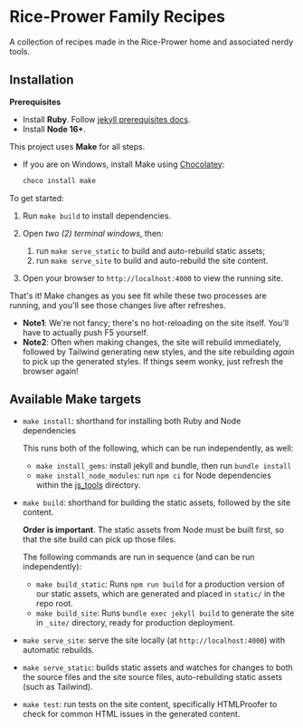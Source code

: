 # Rice-Prower Family Recipes

A collection of recipes made in the Rice-Prower home and associated nerdy tools.

## Installation

**Prerequisites**

- Install **Ruby**. Follow [jekyll prerequisites docs](https://jekyllrb.com/docs/installation/).
- Install **Node 16+**.

This project uses **Make** for all steps.

- If you are on Windows, install Make using [Chocolatey](https://chocolatey.org/):

  ```powershell
  choco install make
  ```

To get started:

1. Run `make build` to install dependencies.
2. Open *two (2) terminal windows*, then:

   1. run `make serve_static` to build and auto-rebuild static assets;
   2. run `make serve_site` to build and auto-rebuild the site content.

3. Open your browser to `http://localhost:4000` to view the running site.

That's it! Make changes as you see fit while these two processes are running, and you'll see those changes live after refreshes.

- **Note1**: We're not fancy; there's no hot-reloading on the site itself. You'll have to actually push F5 yourself.
- **Note2**: Often when making changes, the site will rebuild immediately, followed by Tailwind generating new styles, and the site rebuilding *again* to pick up the generated styles. If things seem wonky, just refresh the browser again!

## Available Make targets

- `make install`: shorthand for installing both Ruby and Node dependencies

  This runs both of the following, which can be run independently, as well:

  - `make install_gems`: install jekyll and bundle, then run `bundle install`
  - `make install_node_modules`: run `npm ci` for Node dependencies within the [js_tools](js_tools/) directory.

- `make build`: shorthand for building the static assets, followed by the site content.

  **Order is important**. The static assets from Node must be built first, so that the site build can pick up those files.

  The following commands are run in sequence (and can be run independently):

  - `make build_static`: Runs `npm run build` for a production version of our static assets, which are generated and placed in `static/` in the repo root.
  - `make build_site`: Runs `bundle exec jekyll build` to generate the site in `_site/` directory, ready for production deployment.

- `make serve_site`: serve the site locally (at `http://localhost:4000`) with automatic rebuilds.
- `make serve_static`: builds static assets and watches for changes to both the source files and the site source files, auto-rebuilding static assets (such as Tailwind).
- `make test`: run tests on the site content, specifically HTMLProofer to check for common HTML issues in the generated content.
